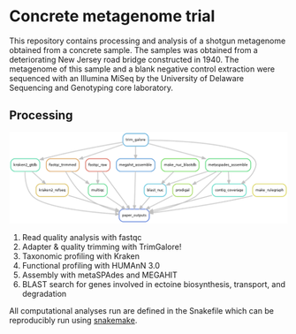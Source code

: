 # Concrete metagenome trial

This repository contains processing and analysis of a shotgun metagenome obtained from a concrete sample. The samples was obtained from a deteriorating New Jersey road bridge constructed in 1940. The metagenome of this sample and a blank negative control extraction were sequenced with an Illumina MiSeq by the University of Delaware Sequencing and Genotyping core laboratory.

## Processing

![Bioinformatics overview](rulegraph.png)

1.  Read quality analysis with fastqc
2.  Adapter & quality trimming with TrimGalore!
3.  Taxonomic profiling with Kraken
4.  Functional profiling with HUMAnN 3.0
5.  Assembly with metaSPAdes and MEGAHIT
6.  BLAST search for genes involved in ectoine biosynthesis, transport, and degradation

All computational analyses run are defined in the Snakefile which can be reproducibly run using [snakemake](https://snakemake.readthedocs.io/en/stable/).